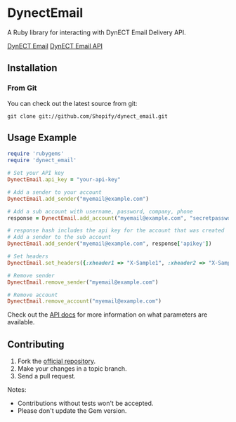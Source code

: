 # DynectEmail

A Ruby library for interacting with DynECT Email Delivery API.

[DynECT Email](http://dyn.com/enterprise-email/dynect-email)
[DynECT Email API](https://dynectemail.tenderapp.com/help/kb/api/introduction-to-dynect-email-deliverys-api)

## Installation

### From Git

You can check out the latest source from git:

    git clone git://github.com/Shopify/dynect_email.git

## Usage Example

```ruby
require 'rubygems'
require 'dynect_email'

# Set your API key
DynectEmail.api_key = "your-api-key"

# Add a sender to your account
DynectEmail.add_sender("myemail@example.com")

# Add a sub account with username, password, company, phone
response = DynectEmail.add_account("myemail@example.com", "secretpassword", "Shopify", "1231231231")

# response hash includes the api key for the account that was created
# Add a sender to the sub account
DynectEmail.add_sender("myemail@example.com", response['apikey'])

# Set headers
DynectEmail.set_headers({:xheader1 => "X-Sample1", :xheader2 => "X-Sample2"})

# Remove sender
DynectEmail.remove_sender("myemail@example.com")

# Remove account
DynectEmail.remove_account("myemail@example.com")
```

Check out the [API docs](https://dynectemail.tenderapp.com/help/kb/api/introduction-to-dynect-email-deliverys-api) for more information on what parameters are available.

## Contributing

1. Fork the [official repository](https://github.com/Shopify/dynect_email).
2. Make your changes in a topic branch.
3. Send a pull request.

Notes:

* Contributions without tests won't be accepted.
* Please don't update the Gem version.
